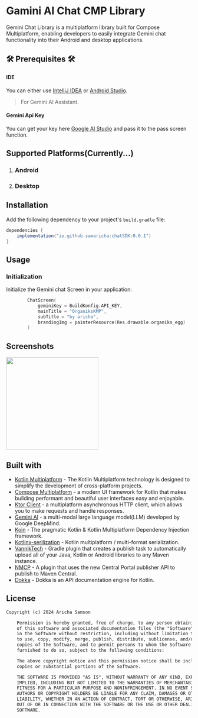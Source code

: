 
# Gamini AI Chat CMP Library
Gemini Chat Library is a multiplatform library built for Compose Multiplatform, enabling developers to easily 
integrate Gemini chat functionality into their Android and desktop applications.

## 🛠️ Prerequisites 🛠️
#### IDE
You can either use [IntelliJ IDEA](https://www.jetbrains.com/idea/) or [Android Studio](https://developer.android.com/studio/).


> For Gemini AI Assistant.
#### Gemini Api Key
You can get your key here [Google AI Studio](https://makersuite.google.com/app/prompts/new_freeform) and pass it to the pass screen function.


## Supported Platforms(Currently...)
1. ### Android
2. ### Desktop


## Installation

Add the following dependency to your project's `build.gradle` file:

```gradle
dependencies {
    implementation("io.github.samaricha:chatSDK:0.0.1")
}
```  

## Usage

### Initialization

Initialize the Gemini chat Screen in your application:

```kotlin
        ChatScreen(
            geminiKey = BuildKonfig.API_KEY,
            mainTitle = "OrganiksKMP",
            subTitle = "by aricha",
            brandingImg = painterResource(Res.drawable.organiks_egg)
        )
```




## Screenshots
<img src="art/gemini-chat-sdk.jpeg.jpeg"  width="250"/>  


## Built with
- [Kotlin Multiplatform](https://kotlinlang.org/docs/multiplatform.html) - The Kotlin Multiplatform technology is designed to simplify the development of cross-platform projects.
- [Compose Multiplatform](https://www.jetbrains.com/lp/compose-multiplatform/) -  a modern UI framework for Kotlin that makes building performant and beautiful user interfaces easy and enjoyable.
- [Ktor Client](https://ktor.io/docs/getting-started-ktor-client.html) -  a multiplatform asynchronous HTTP client, which allows you to make requests and handle responses.
- [Gemini AI](https://deepmind.google/technologies/gemini) - a multi-modal large language model(LLM) developed by Google DeepMind.
- [Koin](https://insert-koin.io/) - The pragmatic Kotlin & Kotlin Multiplatform Dependency Injection framework.
- [Kotlinx-serilization](https://github.com/Kotlin/kotlinx.serialization) - Kotlin multiplatform / multi-format serialization.
- [VannikTech](https://github.com/vanniktech/gradle-maven-publish-plugin) - Gradle plugin that creates a publish task to automatically upload all 
of your Java, Kotlin or Android libraries to any Maven instance.
- [NMCP](https://github.com/GradleUp/nmcp) - A plugin that uses the new Central Portal publisher API to publish to Maven Central.
- [Dokka](https://github.com/Kotlin/dokka) - Dokka is an API documentation engine for Kotlin.




## License
```xml
Copyright (c) 2024 Aricha Samson

    Permission is hereby granted, free of charge, to any person obtaining a copy
    of this software and associated documentation files (the "Software"), to deal
    in the Software without restriction, including without limitation the rights
    to use, copy, modify, merge, publish, distribute, sublicense, and/or sell
    copies of the Software, and to permit persons to whom the Software is
    furnished to do so, subject to the following conditions:

    The above copyright notice and this permission notice shall be included in all
    copies or substantial portions of the Software.

    THE SOFTWARE IS PROVIDED "AS IS", WITHOUT WARRANTY OF ANY KIND, EXPRESS OR
    IMPLIED, INCLUDING BUT NOT LIMITED TO THE WARRANTIES OF MERCHANTABILITY,
    FITNESS FOR A PARTICULAR PURPOSE AND NONINFRINGEMENT. IN NO EVENT SHALL THE
    AUTHORS OR COPYRIGHT HOLDERS BE LIABLE FOR ANY CLAIM, DAMAGES OR OTHER
    LIABILITY, WHETHER IN AN ACTION OF CONTRACT, TORT OR OTHERWISE, ARISING FROM,
    OUT OF OR IN CONNECTION WITH THE SOFTWARE OR THE USE OR OTHER DEALINGS IN THE
    SOFTWARE.
```  

  
